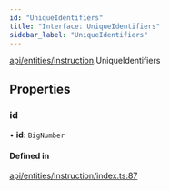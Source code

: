 ```yaml
---
id: "UniqueIdentifiers"
title: "Interface: UniqueIdentifiers"
sidebar_label: "UniqueIdentifiers"
---
```


[api/entities/Instruction](../../../../../modules/API/Entities/Instruction/Instruction.md).UniqueIdentifiers

## Properties

### id

• **id**: `BigNumber`

#### Defined in

[api/entities/Instruction/index.ts:87](https://github.com/PolymeshAssociation/polymesh-sdk/blob/978e4ded6/src/api/entities/Instruction/index.ts#L87)
